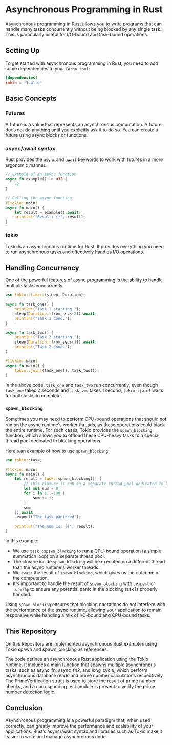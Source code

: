 # Asynchronous Programming in Rust

Asynchronous programming in Rust allows you to write programs that can handle many tasks concurrently without being
blocked by any single task. This is particularly useful for I/O-bound and task-bound operations.

## Setting Up

To get started with asynchronous programming in Rust, you need to add some dependencies to your `Cargo.toml`:

```toml
[dependencies]
tokio = "1.41.0"
```

## Basic Concepts

### Futures

A future is a value that represents an asynchronous computation. A future does not do anything until you explicitly ask
it to do so. You can create a future using async blocks or functions.

### async/await syntax

Rust provides the `async` and `await` keywords to work with futures in a more ergonomic manner.

```rust
// Example of an async function
async fn example() -> u32 {
    42
}

// Calling the async function
#[tokio::main]
async fn main() {
    let result = example().await;
    println!("Result: {}", result);
}
```

### tokio

Tokio is an asynchronous runtime for Rust. It provides everything you need to run asynchronous tasks and effectively
handles I/O operations.

## Handling Concurrency

One of the powerful features of async programming is the ability to handle multiple tasks concurrently.

```rust
use tokio::time::{sleep, Duration};

async fn task_one() {
    println!("Task 1 starting.");
    sleep(Duration::from_secs(2)).await;
    println!("Task 1 done.");
}

async fn task_two() {
    println!("Task 2 starting.");
    sleep(Duration::from_secs(1)).await;
    println!("Task 2 done.");
}

#[tokio::main]
async fn main() {
    tokio::join!(task_one(), task_two());
}
```

In the above code, `task_one` and `task_two` run concurrently, even though `task_one` takes 2 seconds and `task_two`
takes 1 second, `tokio::join!` waits for both tasks to complete.

### `spawn_blocking`

Sometimes you may need to perform CPU-bound operations that should not run on the async runtime's worker threads, as
these operations could block the entire runtime. For such cases, Tokio provides the `spawn_blocking` function, which
allows you to offload these CPU-heavy tasks to a special thread pool dedicated to blocking operations.

Here's an example of how to use `spawn_blocking`:

```rust
use tokio::task;

#[tokio::main]
async fn main() {
    let result = task::spawn_blocking(|| {
        // This closure is run on a separate thread pool dedicated to blocking operations
        let mut sum = 0;
        for i in 1..=100 {
            sum += i;
        }
        sum
    }).await
    .expect("The task panicked");

    println!("The sum is: {}", result);
}
```

In this example:

- We use `task::spawn_blocking` to run a CPU-bound operation (a simple summation loop) on a separate thread pool.
- The closure inside `spawn_blocking` will be executed on a different thread than the async runtime's worker threads.
- We `await` the result of `spawn_blocking`, which gives us the outcome of the computation.
- It's important to handle the result of `spawn_blocking` with `.expect` or `.unwrap` to ensure any potential panic in
  the blocking task is properly handled.

Using `spawn_blocking` ensures that blocking operations do not interfere with the performance of the async runtime,
allowing your application to remain responsive while handling a mix of I/O-bound and CPU-bound tasks.

## This Repository

On this Repository are implemented asynchronous Rust examples using Tokio spawn and spawn_blocking as references.

The code defines an asynchronous Rust application using the Tokio runtime. 
It includes a main function that spawns multiple asynchronous tasks, such as async_fn, async_fn2, and long_cycle, 
which perform asynchronous database reads and prime number calculations respectively. The PrimeVerification struct 
is used to store the result of prime number checks, and a corresponding test module is present to verify the prime
number detection logic.

## Conclusion

Asynchronous programming is a powerful paradigm that, when used correctly, can greatly improve the performance and
scalability of your applications. Rust’s async/await syntax and libraries such as Tokio make it easier to write and
manage asynchronous code.